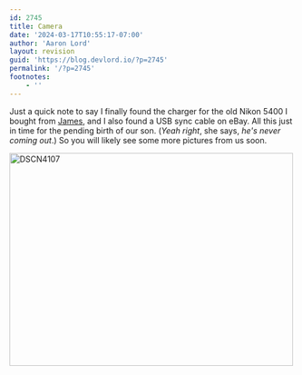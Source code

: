 ```yaml
---
id: 2745
title: Camera
date: '2024-03-17T10:55:17-07:00'
author: 'Aaron Lord'
layout: revision
guid: 'https://blog.devlord.io/?p=2745'
permalink: '/?p=2745'
footnotes:
    - ''
---
```


Just a quick note to say I finally found the charger for the old Nikon 5400 I bought from <a href="http://www.flickr.com/photos/rev_411photography/">James</a>, and I also found a USB sync cable on eBay. All this just in time for the pending birth of our son. (<span style="font-style:italic;">Yeah right</span>, she says, <span style="font-style:italic;">he's never coming out</span>.) So you will likely see some more pictures from us soon.

<a title="DSCN4107 by The Lord Family, on Flickr" href="http://www.flickr.com/photos/thelordfamily/4609771164/"><img src="http://farm2.static.flickr.com/1173/4609771164_e0d8ff0de8.jpg" alt="DSCN4107" width="500" height="375" /></a>
<div class="blogger-post-footer"><img alt="" width="1" height="1" /></div>